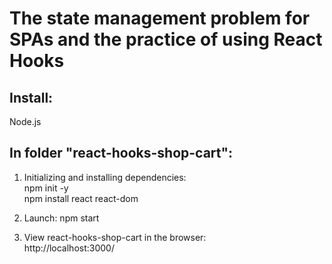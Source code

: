 # The state management problem for SPAs and the practice of using React Hooks
## Install:  
Node.js  
  
## In folder "react-hooks-shop-cart":  
1. Initializing and installing dependencies:  
npm init -y  
npm install react react-dom  

2. Launch: 
npm start  
  
3. View react-hooks-shop-cart in the browser:  
http://localhost:3000/
